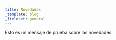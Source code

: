 ```yaml
---
title: Novedades
_template: blog
_fieldset: general
---
```

Esto es un mensaje de prueba sobre las novedades